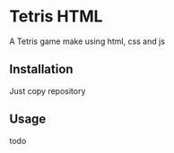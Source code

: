Tetris HTML
===========

  A Tetris game make using html, css and js

Installation
------------

  Just copy repository

Usage
-----

  todo

